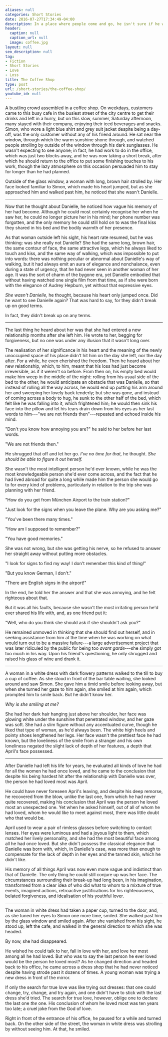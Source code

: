 ```yaml
---
aliases: null
categories: Short Stories
date: 2016-07-27T17:34:49-04:00
description: In a place where people come and go, he isn't sure if he wants to bump into her
header:
  caption: null
  caption_url: null
  image: coffee.jpg
layout: null
seo_description: null
tag:
- Fiction
- Short Stories
- Love
- Loss
title: The Coffee Shop
type: post
url: /short-stories/the-coffee-shop/
youtube_id: null
---
```


A bustling crowd assembled in a coffee shop. On weekdays, customers came to this busy cafe in the busiest street of the city centre to get their drinks and left in a hurry, but on this slow, summer, Saturday afternoon, many stayed with their company, enjoying their iced beverages and snacks. Simon, who wore a light blue shirt and grey suit jacket despite being a day-off, was the only customer without any of his friend around. He sat near the window, through which the warm sunshine shone through, and watched people strolling by outside of the window through his dark sunglasses. He wasn't expecting to see anyone; in fact, he had work to do in the office, which was just two blocks away, and he was now taking a short break, after which he should return to the office to put some finishing touches to his work, though the lazy atmosphere on this occasion persuaded him to stay for longer than he had planned.

Outside of the glass window, a woman with long, brown hair strolled by. Her face looked familiar to Simon, which made his heart jumped, but as she approached him and walked past him, he noticed that she wasn't Danielle.

***

Now that he thought about Danielle, he noticed how vague his memory of her had become. Although he could most certainly recognise her when he saw her, he could no longer picture her in his mind; her phone number was forgotten, and the only memory he could still hold on to was the final kiss they shared in his bed and the bodily warmth of her presence.

As that woman outside left his sight, his heart rate resumed, but he was thinking: was she really not Danielle? She had the same long, brown hair, the same contour of face, the same attractive legs, which he always liked to touch and kiss, and the same way of walking, which was impossible to put into words: there was nothing peculiar or abnormal about Danielle's way of walking, but it had always emit an aura of elegance and nonchalance, even during a state of urgency, that he had never seen in another woman of her age. It was the sort of charm of the bygone era, yet Danielle embodied that without having watched one single film from that time, as if she were born with the elegance of Audrey Hepburn, yet without that expressive eyes.

*She wasn't Danielle,* he thought, because his heart only jumped once. Did he want to see Danielle again? That was hard to say, for they didn't break up on good terms.

In fact, they didn't break up on any terms.

***

The last thing he heard about her was that she had entered a new relationship months after she left him. He wrote to her, begging for forgiveness, but no one was under any illusion that it wasn't long over.

The realisation of her significance in his heart and the meaning of the newly unoccupied space of his place didn't hit him on the day she left, nor the day after. For a while, he even cherished the freedom. Then he heard about her new relationship, which, to him, meant that his loss had just become irreversible, as if it weren't so before. From then on, his empty bed would make him weep in the middle of the night: rolling from his usual side of the bed to the other, he would anticipate an obstacle that was Danielle, so that instead of rolling all the way across, he would end up putting his arm around her and sweeping her lovely back tenderly; but she was gone, and instead of coming across a body to hug, he sunk to the other half of the bed, which felt like he was falling into it, which frightened him; he would then sink his face into the pillow and let his tears drain down from his eyes as her last words to him---"we are not friends then"---repeated and echoed inside his mind.

"Don't you know how annoying you are?" he said to her before her last words.

"We are not friends then."

He shrugged that off and let her go. *I've no time for that,* he thought. *She should be able to figure it out herself.*

She wasn't the most intelligent person he'd ever known, while he was the most knowledgeable person she'd ever come across, and the fact that he had lived abroad for quite a long while made him the person she would go to for every kind of problems, particularly in relation to the trip she was planning with her friend.

"How do you get from München Airport to the train station?"

"Just look for the signs when you leave the plane. Why are you asking me?"

"You've been there many times."

"How am I supposed to remember?"

"You have good memories."

She was not wrong, but she was getting his nerve, so he refused to answer her straight away without putting more obstacles.

"I look for signs to find my way! I don't remember this kind of thing!"

"But you know German, I don't."

"There are English signs in the airport!"

In the end, he told her the answer and that she was annoying, and he felt righteous about that.

But it was all his faults, because she wasn't the most irritating person he'd ever shared his life with, and, as one friend put it:

"Well, who do you think she should ask if she shouldn't ask you?"

He remained unmoved in thinking that she should find out herself, and in seeking assistance from him at the time when he was working on what would turn out to be a massive failure---a large advertisement project that was later ridiculed by the public for being too *avant garde*---she simply got too much in his way. Upon his friend's questioning, he only shrugged and raised his glass of wine and drank it.

***

A woman in a white dress with dark flowery patterns walked to the till to buy a cup of coffee. As she stood in front of the bar table waiting, she looked around and saw Simon. She gave him a timid smile before looking away, but when she turned her gaze to him again, she smiled at him again, which prompted him to smile back. But he didn't know her.

*Why is she smiling at me?*

She had her dark hair hanging just above her shoulder, her face was glowing white under the sunshine that penetrated window, and her gaze was soft. She had a slim figure without any accentuated curve, though he liked that type of woman, as he'd always been. The white high heels and pointy shoes lengthened her legs. Her face wasn't the prettiest face he had known, but the loveliness of the smile from a stranger and his own loneliness negated the slight lack of depth of her features, a depth that April's face possessed.

***

After Danielle had left his life for years, he evaluated all kinds of love he had for all the women he had once loved, and he came to the conclusion that despite his being hardest hit after the relationship with Danielle was over, the person he had loved most was April.

He could have never foreseen April's leaving, and despite his deep remorse, he recovered from the blow, unlike the last one, from which he had never quite recovered, making his conclusion that April was the person he loved most an unexpected one. Yet when he asked himself, out of all of whom he had loved, whom he would like to meet against most, there was little doubt who that would be.

April used to wear a pair of rimless glasses before switching to contact lenses. Her eyes were luminous and had a joyous light to them, which matched her lively personality, and she had the most beautiful face among all he had once loved. But she didn't possess the classical elegance that Danielle was born with, which, in Danielle's case, was more than enough to compensate for the lack of depth in her eyes and the tanned skin, which he didn't like.

His memory of all things April was now even more vague and indistinct than that of Danielle. The only thing he could still conjure up was her face. The circumstances surrounding their break-up had long been, in his imagination, transformed from a clear idea of who did what to whom to a mixture of true events, imagined actions, retroactive justifications for his righteousness, belated forgiveness, and idealisation of his youthful lover.

***

The woman in white dress had taken a paper cup, turned to the door, and, as she tuned her eyes to Simon one more time, smiled. She walked past him by the glass window and smiled again. After she vanished from his sight, he stood up, left the cafe, and walked in the general direction to which she was headed.

By now, she had disappeared.

He wished he could talk to her, fall in love with her, and love her most among all he had loved. But who was to say the last person he ever loved would be the person he loved most? As he changed direction and headed back to his office, he came across a dress shop that he had never noticed despite having strode past it dozens of times. A young woman was trying a new dress in front of the mirror.

If only the search for true love was like trying out dresses: that one could change, try, change, and try again, and one didn't have to stick with the last dress she'd tried. The search for true love, however, oblige one to declare the last one *the* one. His conclusion of whom he loved most was ten years too late; a cruel joke from the God of love.

Right in front of the entrance of his office, he paused for a while and turned back. On the other side of the street, the woman in white dress was strolling by without seeing him. At that, he smiled.
